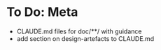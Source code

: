 # To Do: Meta

- CLAUDE.md files for doc/**/ with guidance 
- add section on design-artefacts to CLAUDE.md
